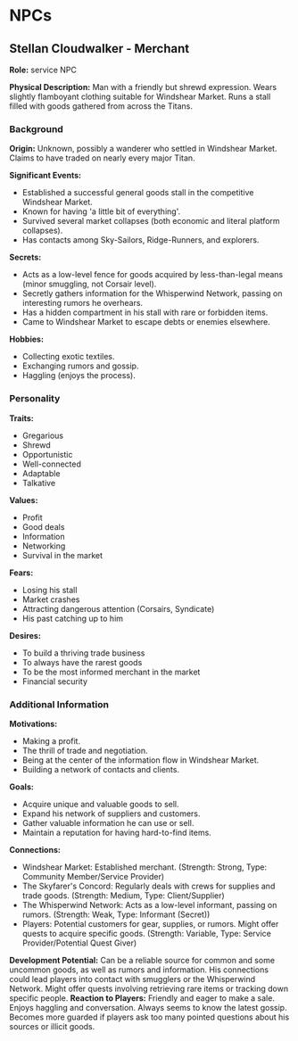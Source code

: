 # NPCs

## Stellan Cloudwalker - Merchant
**Role:** service NPC

**Physical Description:** Man with a friendly but shrewd expression. Wears slightly flamboyant clothing suitable for Windshear Market. Runs a stall filled with goods gathered from across the Titans.

### Background
**Origin:** Unknown, possibly a wanderer who settled in Windshear Market. Claims to have traded on nearly every major Titan.

**Significant Events:**
- Established a successful general goods stall in the competitive Windshear Market.
- Known for having 'a little bit of everything'.
- Survived several market collapses (both economic and literal platform collapses).
- Has contacts among Sky-Sailors, Ridge-Runners, and explorers.

**Secrets:**
- Acts as a low-level fence for goods acquired by less-than-legal means (minor smuggling, not Corsair level).
- Secretly gathers information for the Whisperwind Network, passing on interesting rumors he overhears.
- Has a hidden compartment in his stall with rare or forbidden items.
- Came to Windshear Market to escape debts or enemies elsewhere.

**Hobbies:**
- Collecting exotic textiles.
- Exchanging rumors and gossip.
- Haggling (enjoys the process).

### Personality
**Traits:**
- Gregarious
- Shrewd
- Opportunistic
- Well-connected
- Adaptable
- Talkative

**Values:**
- Profit
- Good deals
- Information
- Networking
- Survival in the market

**Fears:**
- Losing his stall
- Market crashes
- Attracting dangerous attention (Corsairs, Syndicate)
- His past catching up to him

**Desires:**
- To build a thriving trade business
- To always have the rarest goods
- To be the most informed merchant in the market
- Financial security

### Additional Information
**Motivations:**
- Making a profit.
- The thrill of trade and negotiation.
- Being at the center of the information flow in Windshear Market.
- Building a network of contacts and clients.

**Goals:**
- Acquire unique and valuable goods to sell.
- Expand his network of suppliers and customers.
- Gather valuable information he can use or sell.
- Maintain a reputation for having hard-to-find items.

**Connections:**
- Windshear Market: Established merchant. (Strength: Strong, Type: Community Member/Service Provider)
- The Skyfarer's Concord: Regularly deals with crews for supplies and trade goods. (Strength: Medium, Type: Client/Supplier)
- The Whisperwind Network: Acts as a low-level informant, passing on rumors. (Strength: Weak, Type: Informant (Secret))
- Players: Potential customers for gear, supplies, or rumors. Might offer quests to acquire specific goods. (Strength: Variable, Type: Service Provider/Potential Quest Giver)

**Development Potential:** Can be a reliable source for common and some uncommon goods, as well as rumors and information. His connections could lead players into contact with smugglers or the Whisperwind Network. Might offer quests involving retrieving rare items or tracking down specific people.
**Reaction to Players:** Friendly and eager to make a sale. Enjoys haggling and conversation. Always seems to know the latest gossip. Becomes more guarded if players ask too many pointed questions about his sources or illicit goods.

